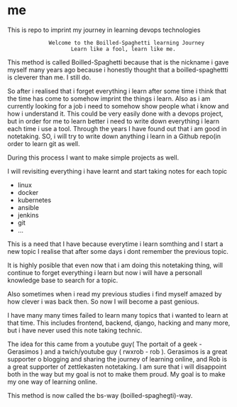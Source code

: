 # me
This is repo to imprint my journey in learning devops technologies

                 Welcome to the Boilled-Spaghetti learning Journey
                        Learn like a fool, learn like me.

This method is called Boilled-Spaghetti because that is the nickname i gave myself many
years ago because i honestly thought that a boilled-spaghettti is cleverer than me.
I still do.

So after i realised that i forget everything i learn after some time i think that the time has come to somehow imprint the things i learn. Also as i am currently looking for a job i need to somehow show people what i know and how i understand it.
This could be very easily done with a devops project, but in order for me to learn better
i need to write down everything i learn each time i use a tool.
Through the years I have found out that i am good in notetaking.
SO, i will try to write down anything i learn in a Github repo(in order to learn git as well.

During this process I want to make simple projects as well.

I will revisiting everything i have learnt and start taking notes for each topic
- linux
- docker
- kubernetes
- ansible
- jenkins
- git
- ...

This is a need that I have because everytime i learn somthing and I start a new topic
I realise that after some days i dont remember the previous topic.

It is highly posible that even now that i am doing this notetaking thing, will continue to forget everything i
learn but now i will have a personall knowledge base to search for a topic.

Also sometimes when i read my previous studies i find myself amazed by how clever i was
back then. So now I will become a past genious.

I have many many times failed to learn many topics that i wanted to learn at that time.
This includes frontend, backend, django, hacking and many more, but i have never used this note taking technic.

The idea for this came from a youtube guy( The portait of a geek - Gerasimos ) and a twich/youtube guy ( rwxrob - rob ). Gerasimos is a great supporter o blogging and sharing the
journey of learning online, and Rob is a great supporter of zettlekasten notetaking. I am
sure that i will disappoint both in the way but my goal is not to make them proud. My goal is to make my one way of learning online.

This method is now called the bs-way (boilled-spaghegti)-way.
